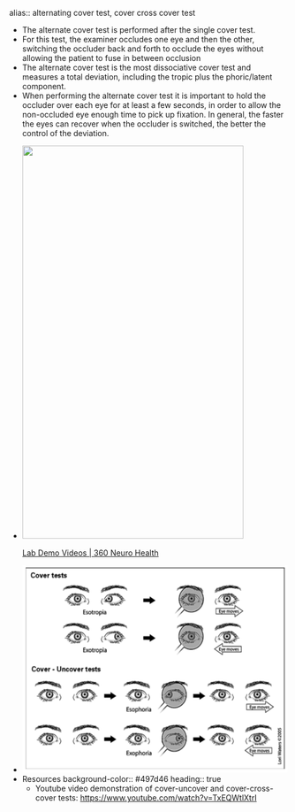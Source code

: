 alias:: alternating cover test, cover cross cover test

- The alternate cover test is performed after the single cover test.
- For this test, the examiner occludes one eye and then the other, switching the occluder back and forth to occlude the eyes without allowing the patient to fuse in between occlusion
- The alternate cover test is the most dissociative cover test and measures a total deviation, including the tropic plus the phoric/latent component.
- When performing the alternate cover test it is important to hold the occluder over each eye for at least a few seconds, in order to allow the non-occluded eye enough time to pick up fixation. In general, the
  faster the eyes can recover when the occluder is switched, the better the control of the deviation.
-
  <p><a href="https://www.360neurohealth.com/courses/certificate-of-competency-in-vestibular-rehabilitation-course-ccvr/lectures/36795242?wvideo=e0c2q4xbs9"><img src="https://embed-ssl.wistia.com/deliveries/7958eeaac538fdf23e65833f2e7a74aa824eb24a.jpg?image_crop_resized=800x1422.2222222222222&amp;image_play_button_size=2x&amp;image_play_button=1&amp;image_play_button_color=1A9DCEe0" width="400" height="711.1111111111111" style="width: 400px; height: 711.111px;"></a></p><p><a href="https://www.360neurohealth.com/courses/certificate-of-competency-in-vestibular-rehabilitation-course-ccvr/lectures/36795242?wvideo=e0c2q4xbs9">Lab Demo Videos | 360 Neuro Health</a></p>
- ![image.png](../assets/image_1639600256163_0.png)
- Resources
  background-color:: #497d46
  heading:: true
	- Youtube video demonstration of cover-uncover and cover-cross-cover tests: https://www.youtube.com/watch?v=TxEQWtlXtrI